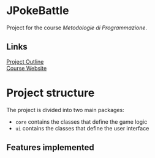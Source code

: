 # JPokeBattle
Project for the course _Metodologie di Programmazione_.

## Links
[Project Outline](doc/progetto%20MDP%20A-L%2023_24.pdf)\
[Course Website](https://classroom.google.com/u/1/c/NjY0NjY3MDQzNDE4)

# Project structure
The project is divided into two main packages:
- `core` contains the classes that define the game logic
- `ui` contains the classes that define the user interface

## Features implemented
